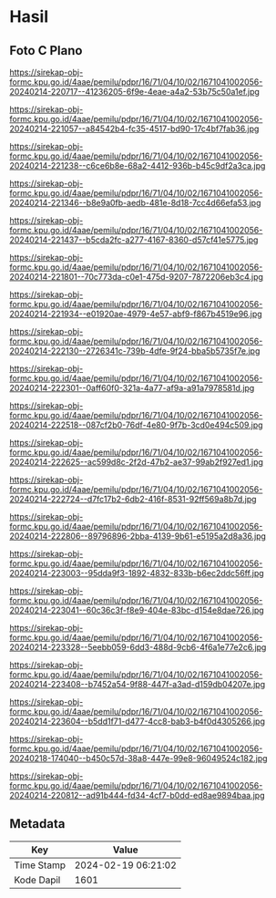 # Hasil

## Foto C Plano

https://sirekap-obj-formc.kpu.go.id/4aae/pemilu/pdpr/16/71/04/10/02/1671041002056-20240214-220717--41236205-6f9e-4eae-a4a2-53b75c50a1ef.jpg

https://sirekap-obj-formc.kpu.go.id/4aae/pemilu/pdpr/16/71/04/10/02/1671041002056-20240214-221057--a84542b4-fc35-4517-bd90-17c4bf7fab36.jpg

https://sirekap-obj-formc.kpu.go.id/4aae/pemilu/pdpr/16/71/04/10/02/1671041002056-20240214-221238--c6ce6b8e-68a2-4412-936b-b45c9df2a3ca.jpg

https://sirekap-obj-formc.kpu.go.id/4aae/pemilu/pdpr/16/71/04/10/02/1671041002056-20240214-221346--b8e9a0fb-aedb-481e-8d18-7cc4d66efa53.jpg

https://sirekap-obj-formc.kpu.go.id/4aae/pemilu/pdpr/16/71/04/10/02/1671041002056-20240214-221437--b5cda2fc-a277-4167-8360-d57cf41e5775.jpg

https://sirekap-obj-formc.kpu.go.id/4aae/pemilu/pdpr/16/71/04/10/02/1671041002056-20240214-221801--70c773da-c0e1-475d-9207-7872206eb3c4.jpg

https://sirekap-obj-formc.kpu.go.id/4aae/pemilu/pdpr/16/71/04/10/02/1671041002056-20240214-221934--e01920ae-4979-4e57-abf9-f867b4519e96.jpg

https://sirekap-obj-formc.kpu.go.id/4aae/pemilu/pdpr/16/71/04/10/02/1671041002056-20240214-222130--2726341c-739b-4dfe-9f24-bba5b5735f7e.jpg

https://sirekap-obj-formc.kpu.go.id/4aae/pemilu/pdpr/16/71/04/10/02/1671041002056-20240214-222301--0aff60f0-321a-4a77-af9a-a91a7978581d.jpg

https://sirekap-obj-formc.kpu.go.id/4aae/pemilu/pdpr/16/71/04/10/02/1671041002056-20240214-222518--087cf2b0-76df-4e80-9f7b-3cd0e494c509.jpg

https://sirekap-obj-formc.kpu.go.id/4aae/pemilu/pdpr/16/71/04/10/02/1671041002056-20240214-222625--ac599d8c-2f2d-47b2-ae37-99ab2f927ed1.jpg

https://sirekap-obj-formc.kpu.go.id/4aae/pemilu/pdpr/16/71/04/10/02/1671041002056-20240214-222724--d7fc17b2-6db2-416f-8531-92ff569a8b7d.jpg

https://sirekap-obj-formc.kpu.go.id/4aae/pemilu/pdpr/16/71/04/10/02/1671041002056-20240214-222806--89796896-2bba-4139-9b61-e5195a2d8a36.jpg

https://sirekap-obj-formc.kpu.go.id/4aae/pemilu/pdpr/16/71/04/10/02/1671041002056-20240214-223003--95dda9f3-1892-4832-833b-b6ec2ddc56ff.jpg

https://sirekap-obj-formc.kpu.go.id/4aae/pemilu/pdpr/16/71/04/10/02/1671041002056-20240214-223041--60c36c3f-f8e9-404e-83bc-d154e8dae726.jpg

https://sirekap-obj-formc.kpu.go.id/4aae/pemilu/pdpr/16/71/04/10/02/1671041002056-20240214-223328--5eebb059-6dd3-488d-9cb6-4f6a1e77e2c6.jpg

https://sirekap-obj-formc.kpu.go.id/4aae/pemilu/pdpr/16/71/04/10/02/1671041002056-20240214-223408--b7452a54-9f88-447f-a3ad-d159db04207e.jpg

https://sirekap-obj-formc.kpu.go.id/4aae/pemilu/pdpr/16/71/04/10/02/1671041002056-20240214-223604--b5dd1f71-d477-4cc8-bab3-b4f0d4305266.jpg

https://sirekap-obj-formc.kpu.go.id/4aae/pemilu/pdpr/16/71/04/10/02/1671041002056-20240218-174040--b450c57d-38a8-447e-99e8-96049524c182.jpg

https://sirekap-obj-formc.kpu.go.id/4aae/pemilu/pdpr/16/71/04/10/02/1671041002056-20240214-220812--ad91b444-fd34-4cf7-b0dd-ed8ae9894baa.jpg


## Metadata

| Key        | Value               |
| ---------- | ------------------- |
| Time Stamp | 2024-02-19 06:21:02 |
| Kode Dapil | 1601                |



